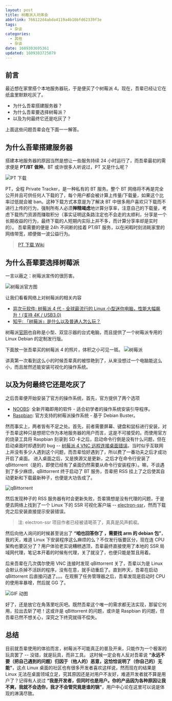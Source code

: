 ```yaml
---
layout: post
title: 树莓派入坑体会
abbrlink: 766122d4abda4119a4b10bfd62339f3e
tags:
  - 杂谈
categories:
  - 其他
  - 杂谈
date: 1609303695361
updated: 1609303725079
---
```


## 前言

最近想在家里搭个本地服务器玩，于是便买了个树莓派 4。现在，吾辈已经让它在纸盒里默默吃灰了。

- 为什么吾辈搭建服务器？
- 为什么吾辈要选择树莓派？
- 以及为何最终它还是吃灰了？

上面这些问题吾辈会在下面一一解答。

## 为什么吾辈搭建服务器

搭建本地服务器的原因当然是想让一些服务持续 24 小时运行了，而吾辈最初的需求便是 **PT/BT 做种**。BT 或许很多人听说过，PT 又是什么呢？

![PT 下载](https://img.rxliuli.com/20190903081607.png)

PT，全程 Private Tracker，是一种私有的 BT 服务。整个 BT 网络将不再是完全公开并且可供任何人下载的了，每个用户都会被计算上传量/下载量，如果这个比率过低就会被 ban。这种下载方式本意是为了解决 BT 中很多用户喜欢只下载而不进行上传的行为，强制所有人必须**殚精竭虑**地计算分享率，注意自己的下载量，考虑下载热门资源而赚取积分（事实证明这条路注定也不会走的太顺利，分享是一个长期收益的行为，最终下载的人短期内实际上并不多，而计算分享率却是实时的）。
吾辈需要的便是 24h 不间断的挂着 PT/BT 服务，以在闲暇时刻消耗家里的网络带宽，顺便做一波公益行为。

> [PT 下载 Wiki](https://zh.wikipedia.org/zh/PT下載)

## 为什么吾辈要选择树莓派

一言以蔽之：树莓派宣传的很厉害。

![树莓派官方图](https://img.rxliuli.com/20190903143806.png)

让我们看看网络上对树莓派的相关内容

- [异次元软件: 树莓派 4 代 - 全球最流行的 Linux 小型迷你电脑，性能大幅飙升！(支持 4K / USB3.0)](https://www.iplaysoft.com/raspberrypi.html)
- [知乎: 「树莓派」是什么以及普通人怎么玩？](https://www.zhihu.com/question/20859055)

树莓派[官网](https://www.raspberrypi.org/)也自称是小型、双显示器的台式电脑，而且提供了一个树莓派专用的 Linux Debian 的定制发行版。

下面放一张吾辈买的树莓派 4 的照片，体积之小可见一斑。
![树莓派](https://img.rxliuli.com/20190903081924.png)

讲真第一次看到这么小的时候吾辈真的被惊艳到了，从来没想过一个电脑能这么小，而且居然还能安装可视化的操作系统。

## 以及为何最终它还是吃灰了

之后吾辈便开始安装了官方的操作系统，首先，官方提供了两个选项

- [NOOBS](https://www.raspberrypi.org/downloads/noobs/): 全新开箱即用的软件 - 适合初学者的操作系统安装引导程序。
- [Raspbian](https://www.raspberrypi.org/downloads/raspbian/): 官方支持的树莓派操作系统 - 基于 Debian Buster。

然而事实上，两者皆有不足之处。首先，前者需要屏幕、键盘和鼠标进行安装，对于吾辈这种只是想把它作为本地服务器的用户而言，这是不可接受的。而使用官方的烧录工具将 Raspbian 刻录到 SD 卡之后，启动命令行倒是没有什么问题，但在启动桌面时却遇到的 bug -- [树莓派 4 VNC 远程连接桌面错误](https://segmentfault.com/q/1010000020144913)。当时似乎互联网上并没有多少人遇到这个问题，而吾辈恰好遇到了，所以费了一番功夫之后才成功开启了桌面。
进入桌面之后，又是换源又是更新，之后才在命令行安装了 qBittorrent（是的，即使已经有了桌面仍然需要从命令行安装程序）。嘛，不谈遇到了多少麻烦，qBittorrent 终于启动了 BT 服务，吾辈把 RSS 挂上了之后使其自动更新和下载最新种子，也便是大功告成了。

![qBittorrent](https://img.rxliuli.com/20190903150304.png)

然后发现种子的 RSS 服务器有时会更新失败，吾辈猜想是没有代理的问题，于是便去网络上找到了一个 Linux 下的 SSR 可视化客户端 -- [electron-ssr](https://github.com/shadowsocksrr/electron-ssr)，然而下载完之后安装直接提示安装错误。

> 注: electron-ssr 项目作者已经被请喝茶了，真真是风声鹤唳。

然后向他人询问的时候甚至说出了 **“咱也回答你了 ，需要找 arm 的 debian 包”**，我的天，难道 Linux 下安装程序这么麻烦的么？不仅发行版要区分，现在连 CPU 架构也要区分了？用户体验老实说糟糕透顶，吾辈最终直接使用了本地的 SSR 局域网代理，笔记本开着的时候有代理，关了就没了，也便只能是暂且用着。

后来吾辈在几次偶尔使用 VNC 连接时发现 qBittorrent 关了，吾辈以为是 Linux 会默认杀掉不活跃的程序，没有在意，就手动重启了。直到昨天，吾辈在启动 qBittorrent 后直接闪退了。。。在观察了任务管理器之后，吾辈发现是启动时 CPU 的使用率暴增，然后就 GG 了。

![GIF 动图](https://img.rxliuli.com/20190903150520.gif)

好了，还是放它在角落里吃灰吧。既然吾辈这个唯一的需求都无法实现，那留它何用，拉出去斩了吧！这或许是 qBittorrent 的问题，或许是 Raspbian 的问题，但吾辈已然不想关心，深究之下终究就得不偿失。

## 总结

目前就吾辈使用的体验而言，树莓派不可能真正的普及开来，只能作为一个极客的玩具罢了 -- 没错，就是玩具，而非工具。
这时候一定会有人反对吾辈说 **“永远不要（把自己遇到的问题）归因于（他人的）恶意，这恰恰说明了（你自己的）无能”**，这点 Linux 桌面的社区也有很多开发者喜欢这样说，然而现在的结果是 Linux 无法在桌面领域立足，究其原因还是对用户不友好，难道开发者就不算是用户了？记得有人说过 **“我是开发者，但同时也是用户。你的产品因为各种原因让我不爽，我就不会选你，我才不会管究竟是谁的锅”**，用户中心论在这里可以说是体现的淋漓尽致。
